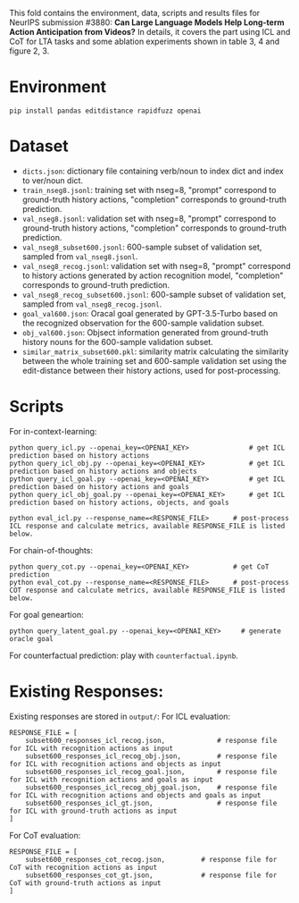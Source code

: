 This fold contains the environment, data, scripts and results files for NeurIPS submission #3880: 
**Can Large Language Models Help Long-term Action Anticipation from Videos?**
In details, it covers the part using ICL and CoT for LTA tasks and some ablation experiments shown in table 3, 4 and figure 2, 3.

# Environment
```
pip install pandas editdistance rapidfuzz openai
```

# Dataset
+ `dicts.json`: dictionary file containing verb/noun to index dict and index to ver/noun dict.
+ `train_nseg8.jsonl`: training set with nseg=8, "prompt" correspond to ground-truth history actions, "completion" corresponds to ground-truth prediction.
+ `val_nseg8.jsonl`: validation set with nseg=8, "prompt" correspond to ground-truth history actions, "completion" corresponds to ground-truth prediction.
+ `val_nseg8_subset600.jsonl`: 600-sample subset of validation set, sampled from `val_nseg8.jsonl`.
+ `val_nseg8_recog.jsonl`: validation set with nseg=8, "prompt" correspond to history actions generated by action recognition model, "completion" corresponds to ground-truth prediction.
+ `val_nseg8_recog_subset600.jsonl`: 600-sample subset of validation set, sampled from `val_nseg8_recog.jsonl`.
+ `goal_val600.json`: Oracal goal generated by GPT-3.5-Turbo based on the recognized observation for the 600-sample validation subset.
+ `obj_val600.json`: Objsect information generated from ground-truth history nouns for the 600-sample validation subset.
+ `similar_matrix_subset600.pkl`: similarity matrix calculating the similarity between the whole training set and 600-sample validation set using the edit-distance between their history actions, used for post-processing.

# Scripts
For in-context-learning:
```
python query_icl.py --openai_key=<OPENAI_KEY>               # get ICL prediction based on history actions
python query_icl_obj.py --openai_key=<OPENAI_KEY>           # get ICL prediction based on history actions and objects 
python query_icl_goal.py --openai_key=<OPENAI_KEY>          # get ICL prediction based on history actions and goals
python query_icl_obj_goal.py --openai_key=<OPENAI_KEY>      # get ICL prediction based on history actions, objects, and goals

python eval_icl.py --response_name=<RESPONSE_FILE>      # post-process ICL response and calculate metrics, available RESPONSE_FILE is listed below.
```

For chain-of-thoughts:
```
python query_cot.py --openai_key=<OPENAI_KEY>           # get CoT prediction 
python eval_cot.py --response_name=<RESPONSE_FILE>      # post-process COT response and calculate metrics, available RESPONSE_FILE is listed below.
```


For goal geneartion:
```
python query_latent_goal.py --openai_key=<OPENAI_KEY>     # generate oracle goal
```

For counterfactual prediction: play with ``counterfactual.ipynb``.

# Existing Responses:
Existing responses are stored in `output/`:
For ICL evaluation:
```
RESPONSE_FILE = [
    subset600_responses_icl_recog.json,             # response file for ICL with recognition actions as input
    subset600_responses_icl_recog_obj.json,         # response file for ICL with recognition actions and objects as input
    subset600_responses_icl_recog_goal.json,        # response file for ICL with recognition actions and goals as input
    subset600_responses_icl_recog_obj_goal.json,    # response file for ICL with recognition actions and objects and goals as input
    subset600_responses_icl_gt.json,                # response file for ICL with ground-truth actions as input
]
```
For CoT evaluation:
```
RESPONSE_FILE = [
    subset600_responses_cot_recog.json,         # response file for CoT with recognition actions as input
    subset600_responses_cot_gt.json,            # response file for CoT with ground-truth actions as input
]
```